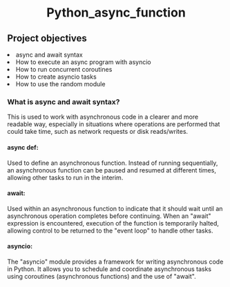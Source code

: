 <h1 align = "center">Python_async_function</h1>

<h2>Project objectives</h2>

<li>async and await syntax</li>
<li>How to execute an async program with asyncio</li>
<li>How to run concurrent coroutines</li>
<li>How to create asyncio tasks</li>
<li>How to use the random module</li>

<h3>What is async and await syntax?</h3>

<p>This is used to work with asynchronous code in a clearer and more readable way, especially in situations where operations are performed that could take time, such as network requests or disk reads/writes.</p>

<h4>async def:</h4>
<p>Used to define an asynchronous function. Instead of running sequentially, an asynchronous function can be paused and resumed at different times, allowing other tasks to run in the interim.</p>

<h4>await:</h4>
<p>Used within an asynchronous function to indicate that it should wait until an asynchronous operation completes before continuing. When an "await" expression is encountered, execution of the function is temporarily halted, allowing control to be returned to the "event loop" to handle other tasks.</p>

<h4>asyncio:</h4>
<p>The "asyncio" module provides a framework for writing asynchronous code in Python. It allows you to schedule and coordinate asynchronous tasks using coroutines (asynchronous functions) and the use of "await".</p>
